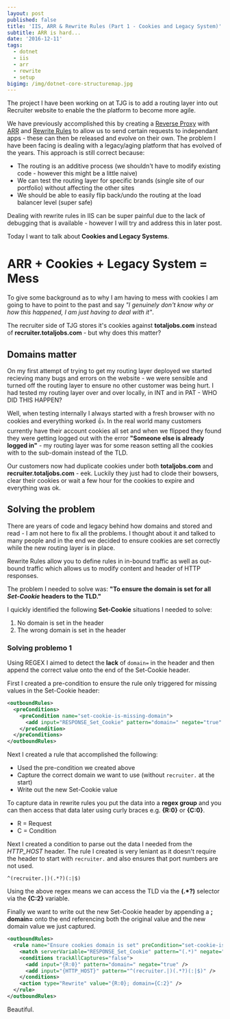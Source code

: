 ```yaml
---
layout: post
published: false
title: 'IIS, ARR & Rewrite Rules (Part 1 - Cookies and Legacy System)'
subtitle: ARR is hard...
date: '2016-12-11'
tags:
  - dotnet
  - iis
  - arr
  - rewrite
  - setup
bigimg: /img/dotnet-core-structuremap.jpg
---
```

The project I have been working on at TJG is to add a routing layer into out Recruiter website to enable the 
the platform to become more agile.

We have previously accomplished this by creating a [Reverse Proxy](https://en.wikipedia.org/wiki/Reverse_proxy) with [ARR](https://www.iis.net/downloads/microsoft/application-request-routing) and [Rewrite Rules](https://www.iis.net/learn/extensions/url-rewrite-module/creating-rewrite-rules-for-the-url-rewrite-module) to allow us to send certain requests to independant apps - these can then be released and evolve on their own. The problem I have been facing is dealing with a legacy/aging platform that has evolved of the years. This approach is still correct because:
  - The routing is an additive process (we shouldn't have to modify existing code - however this might be a little naive)
  - We can test the routing layer for specific brands (single site of our portfolio) without affecting the other sites
  - We should be able to easily flip back/undo the routing at the load balancer level (super safe)
  
Dealing with rewrite rules in IIS can be super painful due to the lack of debugging that is available - however I will try and address this in later post.

Today I want to talk about **Cookies and Legacy Systems**.

# ARR + Cookies + Legacy System = Mess
To give some background as to why I am having to mess with cookies I am going to have to point to the past and say _"I genuinely don't know why or how this happened, I am just having to deal with it"_. 

The recruiter side of TJG stores it's cookies against **totaljobs.com** instead of **recruiter.totaljobs.com** - but why does this matter?

## Domains matter
On my first attempt of trying to get my routing layer deployed we started recieving many bugs and errors on the website - we were sensible and turned off the routing layer to ensure no other customer was being hurt. I had tested my routing layer over and over locally, in INT and in PAT - WHO DID THIS HAPPEN?

Well, when testing internally I always started with a fresh browser with no cookies and everything worked :thumbsup:. In the real world many customers currently have their account cookies all set and when we flipped they found they were getting logged out with the error **"Someone else is already logged in"** - my routing layer was for some reason setting all the cookies with to the sub-domain instead of the TLD.

Our customers now had duplicate cookies under both **totaljobs.com** and **recruiter.totaljobs.com** - eek. Luckily they just had to clode their bowsers, clear their cookies or wait a few hour for the cookies to expire and everything was ok.

## Solving the problem
There are years of code and legacy behind how domains and stored and read - I am not here to fix all the problems. I thought about it and talked to many people and in the end we decided to ensure cookies are set correctly while the new routing layer is in place.

Rewrite Rules allow you to define rules in in-bound traffic as well as out-bound traffic which allows us to modify content and header of HTTP responses.

The problem I needed to solve was: **"To ensure the domain is set for all _Set-Cookie_ headers to the TLD."**

I quickly identified the following **Set-Cookie** situations I needed to solve:
  1. No domain is set in the header
  1. The wrong domain is set in the header
  
### Solving problemo 1
Using REGEX I aimed to detect the **lack** of ``domain=`` in the header and then append the correct value onto the end of the Set-Cookie header.

First I created a pre-condition to ensure the rule only triggered for missing values in the Set-Cookie header:
```xml
<outboundRules>
  <preConditions>
    <preCondition name="set-cookie-is-missing-domain">
      <add input="RESPONSE_Set_Cookie" pattern="domain=" negate="true" />
    </preCondition>
  </preConditions>
</outboundRules>
```

Next I created a rule that accomplished the following:
  - Used the pre-condition we created above
  - Capture the correct domain we want to use (without ``recruiter.`` at the start)
  - Write out the new Set-Cookie value
  
To capture data in rewrite rules you put the data into a **regex group** and you can then access that data later using curly braces e.g. **{R:0}** or **{C:0}**.
  - R = Request
  - C = Condition

Next I created a condition to parse out the data I needed from the _HTTP_HOST_ header. The rule I created is very leniant as it doesn't require the header to start with `recruiter.` and also ensures that port numbers are not used.
```regex
^(recruiter.|)(.*?)(:|$)
```

Using the above regex means we can access the TLD via the **(.*?)** selector via the **{C:2}** variable.

Finally we want to write out the new Set-Cookie header by appending a **; domain=** onto the end referencing both the original value and the new domain value we just captured.

```xml
<outboundRules>
  <rule name="Ensure cookies domain is set" preCondition="set-cookie-is-missing-domain">
    <match serverVariable="RESPONSE_Set_Cookie" pattern="(.*)" negate="false" />
    <conditions trackAllCaptures="false">
      <add input="{R:0}" pattern="domain=" negate="true" />
      <add input="{HTTP_HOST}" pattern="^(recruiter.|)(.*?)(:|$)" />
    </conditions>
    <action type="Rewrite" value="{R:0}; domain={C:2}" />
  </rule>
</outboundRules>
```

Beautiful.

















